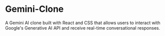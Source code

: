 # Gemini-Clone
A Gemini AI clone built with React and CSS that allows users to interact with Google's Generative AI API and receive real-time conversational responses.
